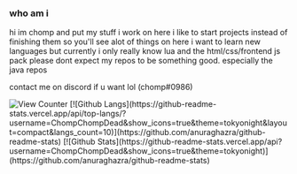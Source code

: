 ### who am i

hi im chomp and put my stuff i work on here
i like to start projects instead of finishing them so you'll see alot of things on here
i want to learn new languages but currently i only really know lua and the html/css/frontend js pack
please dont expect my repos to be something good. especially the java repos

contact me on discord if u want lol (chomp#0986)

<img src="https://komarev.com/ghpvc/?username=ChompChompDead&style=flat-square" alt="View Counter"/>
[![Github Langs](https://github-readme-stats.vercel.app/api/top-langs/?username=ChompChompDead&show_icons=true&theme=tokyonight&layout=compact&langs_count=10)](https://github.com/anuraghazra/github-readme-stats)
[![Github Stats](https://github-readme-stats.vercel.app/api?username=ChompChompDead&show_icons=true&theme=tokyonight)](https://github.com/anuraghazra/github-readme-stats)

